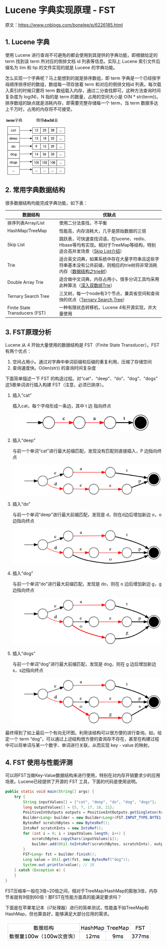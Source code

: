 # Lucene 字典实现原理 - FST

原文：https://www.cnblogs.com/bonelee/p/6226185.html



## 1. Lucene 字典

使用 Lucene 进行查询不可避免的都会使用到其提供的字典功能，即根据给定的 term 找到该 term 所对应的倒排文档 id 列表等信息。实际上 Lucene 索引文件后缀名为 tim 和 tip 的文件实现的就是 Lucene 的字典功能。

怎么实现一个字典呢？马上能想到的就是排序数组，即 term 字典是一个已经按字母顺序排序好的数组，数组每一项存放着 term 和对应的倒排文档id 列表。每次载入索引的时候只要将 term 数组载入内存，通过二分查找即可。这种方法查询时间复杂度为 log(N)，N 指的是 term 的数量，占用的空间大小是 O(N * str(term))。排序数组的缺点就是消耗内存，即需要完整存储每一个 term，当 term 数据多达上千万时，占用的内存将不可接受。

![1](./images/Lucene_FST/1.png)

## 2. 常用字典数据结构

很多数据结构均能完成字典功能，如下表：

| 数据结构                       | 优缺点                                                       |
| ------------------------------ | ------------------------------------------------------------ |
| 排序列表Array/List             | 使用二分法查找，不平衡                                       |
| HashMap/TreeMap                | 性能高，内存消耗大，几乎是原始数据的三倍                     |
| Skip List                      | 跳跃表，可快速查找词语，在lucene、redis、Hbase等均有实现。相对于TreeMap等结构，特别适合高并发场景（[Skip List介绍](http://kenby.iteye.com/blog/1187303)） |
| Trie                           | 适合英文词典，如果系统中存在大量字符串且这些字符串基本没有公共前缀，则相应的trie树将非常消耗内存（[数据结构之trie树](http://dongxicheng.org/structure/trietree/)） |
| Double Array Trie              | 适合做中文词典，内存占用小，很多分词工具均采用此种算法（[深入双数组Trie](http://blog.csdn.net/zhoubl668/article/details/6957830)） |
| Ternary Search Tree            | 三叉树，每一个node有3个节点，兼具省空间和查询快的优点（[Ternary Search Tree](http://www.drdobbs.com/database/ternary-search-trees/184410528)） |
| Finite State Transducers (FST) | 一种有限状态转移机，Lucene 4有开源实现，并大量使用           |

## 3. FST原理分析

Lucene 从 4 开始大量使用的数据结构是 FST（Finite State Transducer）。FST有两个优点：

1. 空间占用小。通过对字典中单词前缀和后缀的重复利用，压缩了存储空间
2. 查询速度快。O(len(str)) 的查询时间复杂度

下面简单描述一下 FST 的构造过程。对“cat”、“deep”、“do”、“dog”、“dogs” 这5歌单词进行插入构建 FST（注意，必须已排序）。

1. 插入“cat”

   插入cat，每个字母形成一条边，其中 t 边 指向终点

   ![2](./images/Lucene_FST/2.png)

2. 插入“deep”

   与前一个单词“cat”进行最大前缀匹配，发现没有匹配则直接插入，P 边指向终点

   ![3](./images/Lucene_FST/3.png)

3. 插入“do”

   与前一个单词“deep”进行最大前缀匹配，发现是 d，则在d边后增加新边 o，o边指向终点

   ![4](./images/Lucene_FST/4.png)

4. 插入“dog”

   与前一个单词“do”进行最大前缀匹配，发现是 do，则在 o 边后增加新边 g，g边指向终点

   ![5](./images/Lucene_FST/5.png)

5. 插入“dogs”

   与前一个单词“dog”进行最大前缀匹配，发现是 dog，则在 g 边后增加新边 s，s边指向终点

   ![6](./images/Lucene_FST/6.png)

最终得到了如上最后一个有向无环图。利用该结构可以很方便的进行查询。如，给定一个 term “dog”，可以通过上述结构很方便的查询存不存在，甚至在构建过程中可以将单词与某一个数字、单词进行关联，从而实现 key - value 的映射。

## 4. FST 使用与性能评测

可以将FST当做Key-Value数据结构来进行使用，特别在对内存开销要求少的应用场景。Lucene已经提供了开源的 FST 工具，下面的代码是使用说明。

```java
public static void main(String[] args) {
    try {
        String inputValues[] = {"cat", "deep", "do", "dog", "dogs"};
        long outputValues[] = {5, 7, 17, 18, 21};
        PositiveIntOutputs outputs = PositiveIntOutputs.getSingleton(true);
        Builder<Long> builder = new Builder<Long>(FST.INPUT_TYPE.BYTE1, outputs);
        BytesRef scratchBytes = new BytesRef();
        IntsRef scratchInts = new IntsRef();
        for (int i = 0; i < inputValues.length; i++) {
            scratchBytes.copyChars(inputValues[i]);
            builder.add(Util.toIntsRef(scratchBytes, scratchInts), outputValues[i]);
        }
        FST<Long> fst = builder.finish();
        Long value = Util.get(fst, new BytesRef("dog"));
        System.out.println(value); // 18
    } catch (Exception e) {          
    }
}
```

FST压缩率一般在3倍~20倍之间，相对于TreeMap/HashMap的膨胀3倍，内存节省就有9倍到60倍！那FST在性能方面真的能满足要求吗？

下面是在苹果笔记本（i7处理器）进行的简单测试，性能虽不如TreeMap和HashMap，但也算良好，能够满足大部分应用的需求。

![7](./images/Lucene_FST/7.png)